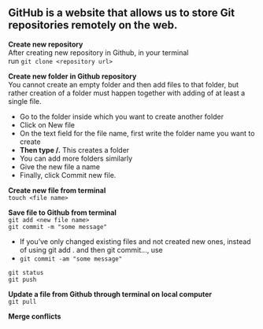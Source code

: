 ## GitHub is a website that allows us to store Git repositories remotely on the web.

**Create new repository**  
After creating new repository in Github, in your terminal  
run `git clone <repository url>`

**Create new folder in Github repository**  
You cannot create an empty folder and then add files to that folder, but rather creation of a folder must happen together with adding of at least a single file.
- Go to the folder inside which you want to create another folder
- Click on New file
- On the text field for the file name, first write the folder name you want to create
- **Then type /.** This creates a folder
- You can add more folders similarly
- Give the new file a name
- Finally, click Commit new file.

**Create new file from terminal**  
`touch <file name>`

**Save file to Github from terminal**  
`git add <new file name>`  
`git commit -m "some message"`

   + If you’ve only changed existing files and not created new ones, instead of using git add . and then git commit..., use  
   + `git commit -am "some message"`  

`git status`  
`git push`

**Update a file from Github through terminal on local computer**  
`git pull`

**Merge conflicts**  

